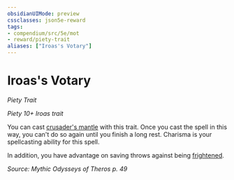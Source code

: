 ```yaml
---
obsidianUIMode: preview
cssclasses: json5e-reward
tags:
- compendium/src/5e/mot
- reward/piety-trait
aliases: ["Iroas's Votary"]
---
```

# Iroas's Votary
*Piety Trait*  

*Piety 10+ Iroas trait*

You can cast [crusader's mantle](/2-Mechanics/CLI/spells/crusaders-mantle.md) with this trait. Once you cast the spell in this way, you can't do so again until you finish a long rest. Charisma is your spellcasting ability for this spell.

In addition, you have advantage on saving throws against being [frightened](/2-Mechanics/CLI/rules/conditions.md#frightened).

*Source: Mythic Odysseys of Theros p. 49*
